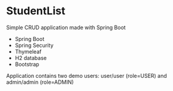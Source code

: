 # StudentList
Simple CRUD application made with Spring Boot

- Spring Boot
- Spring Security
- Thymeleaf
- H2 database
- Bootstrap

Application contains two demo users: 
user/user (role=USER) and
admin/admin (role=ADMIN)
